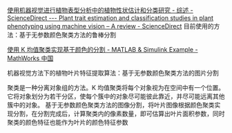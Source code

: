 [使用机器视觉进行植物表型分析中的植物性状估计和分类研究 - 综述 - ScienceDirect --- Plant trait estimation and classification studies in plant phenotyping using machine vision – A review - ScienceDirect](https://www.sciencedirect.com/science/article/pii/S2214317321000238)
目前使用的方法：基于无参数颜色聚类方法的鲁棒分割


[使用 K 均值聚类实现基于颜色的分割 - MATLAB & Simulink Example - MathWorks 中国](https://ww2.mathworks.cn/help/images/color-based-segmentation-using-k-means-clustering.html)

机器视觉方法下的植物叶片特征提取算法：基于无参数颜色聚类方法的图片分割

聚类是一种分离对象组的方法。K 均值聚类将每个对象视为在空间中有一个位置。它将对象划分为若干分区，使每个簇中的对象尽可能彼此靠近，并尽可能远离其他簇中的对象。
基于无参数颜色聚类方法的图像分割，将叶片图像根据颜色聚类实现分割，在分割完成后，计算聚类内的像素数量，即可估算出叶片面积参数，同时聚类的颜色特征也能作为叶片的颜色特征参数